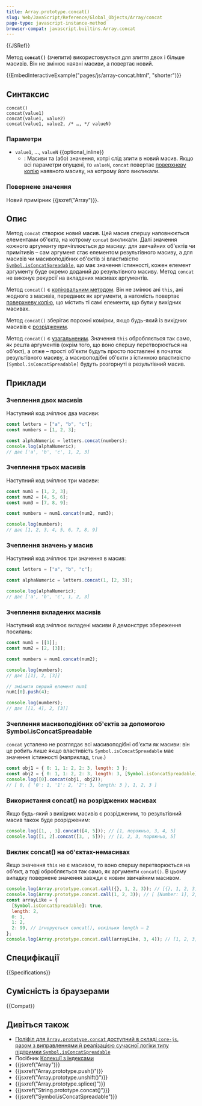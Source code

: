 ```yaml
---
title: Array.prototype.concat()
slug: Web/JavaScript/Reference/Global_Objects/Array/concat
page-type: javascript-instance-method
browser-compat: javascript.builtins.Array.concat
---
```


{{JSRef}}

Метод **`concat()`** (зчепити) використовується для злиття двох і більше масивів. Він не змінює наявні масиви, а повертає новий.

{{EmbedInteractiveExample("pages/js/array-concat.html", "shorter")}}

## Синтаксис

```js-nolint
concat()
concat(value1)
concat(value1, value2)
concat(value1, value2, /* …, */ valueN)
```

### Параметри

- `value1`, …, `valueN` {{optional_inline}}
  - : Масиви та (або) значення, котрі слід злити в новий масив. Якщо всі параметри опущені, то `valueN`, `concat` повертає [поверхневу копію](/uk/docs/Glossary/Shallow_copy) наявного масиву, на котрому його викликали.

### Повернене значення

Новий примірник {{jsxref("Array")}}.

## Опис

Метод `concat` створює новий масив. Цей масив спершу наповнюється елементами об'єкта, на котрому `concat` викликали. Далі значення кожного аргументу причіплюється до масиву: для звичайних об'єктів чи примітивів – сам аргумент стає елементом результівного масиву, а для масивів чи масивоподібних об'єктів зі властивістю [`Symbol.isConcatSpreadable`](/uk/docs/Web/JavaScript/Reference/Global_Objects/Symbol/isConcatSpreadable), що має значення істинності, кожен елемент аргументу буде окремо доданий до результівного масиву. Метод `concat` не виконує рекурсії на вкладених масивах аргументів.

Метод `concat()` є [копіювальним методом](/uk/docs/Web/JavaScript/Reference/Global_Objects/Array#kopiiuvalni-ta-zminiuvalni-metody). Він не змінює ані `this`, ані жодного з масивів, переданих як аргументи, а натомість повертає [поверхневу копію](/uk/docs/Glossary/Shallow_copy), що містить ті самі елементи, що були у вихідних масивах.

Метод `concat()` зберігає порожні комірки, якщо будь-який із вихідних масивів є [розрідженим](/uk/docs/Web/JavaScript/Guide/Indexed_collections#rozridzheni-masyvy).

Метод `concat()` є [узагальненим](/uk/docs/Web/JavaScript/Reference/Global_Objects/Array#uzahalneni-metody-masyvu). Значення `this` обробляється так само, як решта аргументів (окрім того, що воно спершу перетворюється на об'єкт), а отже – прості об'єкти будуть просто поставлені в початок результівного масиву, а масивоподібні об'єкти з істинною властивістю `[Symbol.isConcatSpreadable]` будуть розгорнуті в результівний масив.

## Приклади

### Зчеплення двох масивів

Наступний код зчіплює два масиви:

```js
const letters = ["a", "b", "c"];
const numbers = [1, 2, 3];

const alphaNumeric = letters.concat(numbers);
console.log(alphaNumeric);
// дає ['a', 'b', 'c', 1, 2, 3]
```

### Зчеплення трьох масивів

Наступний код зчіплює три масиви:

```js
const num1 = [1, 2, 3];
const num2 = [4, 5, 6];
const num3 = [7, 8, 9];

const numbers = num1.concat(num2, num3);

console.log(numbers);
// дає [1, 2, 3, 4, 5, 6, 7, 8, 9]
```

### Зчеплення значень у масив

Наступний код зчіплює три значення в масив:

```js
const letters = ["a", "b", "c"];

const alphaNumeric = letters.concat(1, [2, 3]);

console.log(alphaNumeric);
// дає ['a', 'b', 'c', 1, 2, 3]
```

### Зчеплення вкладених масивів

Наступний код зчіплює вкладені масиви й демонструє збереження посилань:

```js
const num1 = [[1]];
const num2 = [2, [3]];

const numbers = num1.concat(num2);

console.log(numbers);
// дає [[1], 2, [3]]

// змінити перший елемент num1
num1[0].push(4);

console.log(numbers);
// дає [[1, 4], 2, [3]]
```

### Зчеплення масивоподібних об'єктів за допомогою Symbol.isConcatSpreadable

`concat` усталено не розглядає всі масивоподібні об'єкти як масиви: він це робить лише якщо властивість `Symbol.isConcatSpreadable` має значення істинності (наприклад, `true`.)

```js
const obj1 = { 0: 1, 1: 2, 2: 3, length: 3 };
const obj2 = { 0: 1, 1: 2, 2: 3, length: 3, [Symbol.isConcatSpreadable]: true };
console.log([0].concat(obj1, obj2));
// [ 0, { '0': 1, '1': 2, '2': 3, length: 3 }, 1, 2, 3 ]
```

### Використання concat() на розріджених масивах

Якщо будь-який з вихідних масивів є розрідженим, то результівний масив також буде розрідженим:

```js
console.log([1, , 3].concat([4, 5])); // [1, порожньо, 3, 4, 5]
console.log([1, 2].concat([3, , 5])); // [1, 2, 3, порожньо, 5]
```

### Виклик concat() на об'єктах-немасивах

Якщо значення `this` не є масивом, то воно спершу перетворюється на об'єкт, а тоді обробляється так само, як аргументи `concat()`. В цьому випадку повернене значення завжди є новим звичайним масивом.

```js
console.log(Array.prototype.concat.call({}, 1, 2, 3)); // [{}, 1, 2, 3]
console.log(Array.prototype.concat.call(1, 2, 3)); // [ [Number: 1], 2, 3 ]
const arrayLike = {
  [Symbol.isConcatSpreadable]: true,
  length: 2,
  0: 1,
  1: 2,
  2: 99, // ігнорується concat(), оскільки length – 2
};
console.log(Array.prototype.concat.call(arrayLike, 3, 4)); // [1, 2, 3, 4]
```

## Специфікації

{{Specifications}}

## Сумісність із браузерами

{{Compat}}

## Дивіться також

- [Поліфіл для `Array.prototype.concat` доступний в складі `core-js`, разом з виправленнями й реалізацією сучасної логіки типу підтримки `Symbol.isConcatSpreadable`](https://github.com/zloirock/core-js#ecmascript-array)
- Посібник [Колекції з індексами](/uk/docs/Web/JavaScript/Guide/Indexed_collections)
- {{jsxref("Array")}}
- {{jsxref("Array.prototype.push()")}}
- {{jsxref("Array.prototype.unshift()")}}
- {{jsxref("Array.prototype.splice()")}}
- {{jsxref("String.prototype.concat()")}}
- {{jsxref("Symbol.isConcatSpreadable")}}
